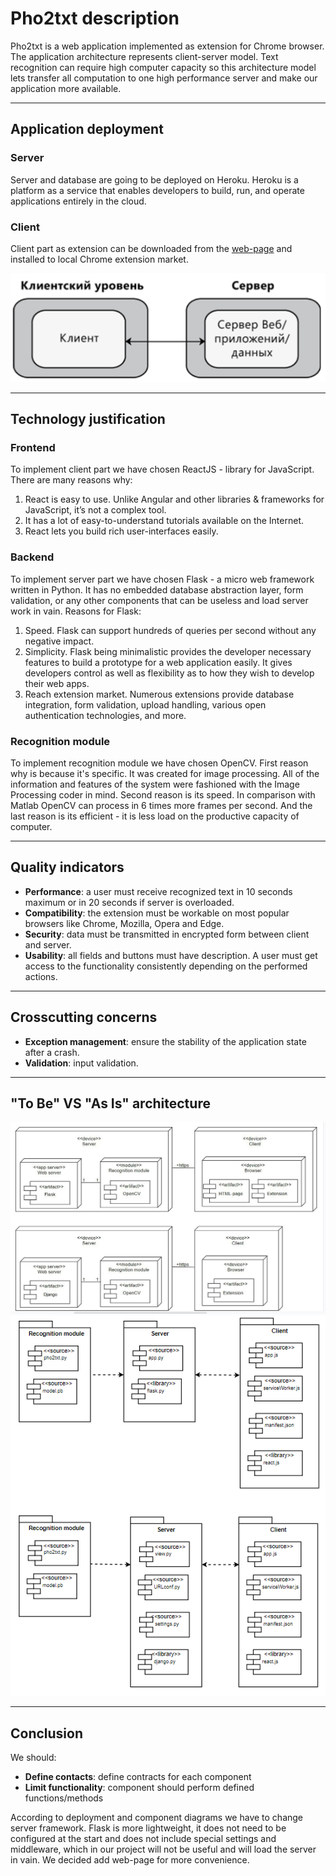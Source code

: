 # Pho2txt description
Pho2txt is a web application implemented as extension for Chrome browser. The application architecture represents client-server model. Text recognition can require high computer capacity so this architecture model lets transfer all computation to one high performance server and make our application more available.

---
## Application deployment
### Server
Server and database are going to be deployed on Heroku. Heroku is a platform as a service that enables developers to build, run, and operate applications entirely in the cloud.

### Client
Client part as extension can be downloaded from the [web-page](https://www.pho2txt.herokuapp.com/get-app) and installed to local Chrome extension market.

![](https://github.com/neuropattern/Pho2txt-documentation/blob/master/type_of_deployment.PNG)

---

## Technology justification
### Frontend
To implement client part we have chosen ReactJS - library for JavaScript. There are many reasons why:
1. React is easy to use. Unlike Angular and other libraries & frameworks for JavaScript, it’s not a complex tool.
2. It has a lot of easy-to-understand tutorials available on the Internet.
3. React lets you build rich user-interfaces easily.

### Backend
To implement server part we have chosen Flask - a micro web framework written in Python. It has no embedded database abstraction layer, form validation, or any other components that can be useless and load server work in vain. Reasons for Flask:
1. Speed. Flask can support hundreds of queries per second without any negative impact.
2. Simplicity. Flask being minimalistic provides the developer necessary features to build a prototype for a web application easily. It gives developers control as well as flexibility as to how they wish to develop their web apps.
3. Reach extension market. Numerous extensions provide database integration, form validation, upload handling, various open authentication technologies, and more.

### Recognition module
To implement recognition module we have chosen OpenCV. First reason why is because it's specific. It was created for image processing. All of the information and features of the system were fashioned with the Image Processing coder in mind. Second reason is its speed. In comparison with Matlab OpenCV can process in 6 times more frames per second. And the last reason is its efficient - it is less load on the productive capacity of computer.

---

## Quality indicators

- **Performance**: a user must receive recognized text in 10 seconds maximum or in 20 seconds if server is overloaded.
- **Compatibility**: the extension must be workable on most popular browsers like Chrome, Mozilla, Opera and Edge.
- **Security**: data must be transmitted in encrypted form between client and server.
- **Usability**: all fields and buttons must have description. A user must get access to the functionality consistently depending on the performed actions.

---

## Crosscutting concerns

- **Exception management**: ensure the stability of the application state after a crash.
- **Validation**: input validation.

---

## "To Be" VS "As Is" architecture

![](https://github.com/neuropattern/Pho2txt-documentation/blob/master/deployment_diagrams.jpg)
![](https://github.com/neuropattern/Pho2txt-documentation/blob/master/components.png)

---

## Conclusion

We should:
- **Define contacts**: define contracts for each component
- **Limit functionality**: component should perform defined functions/methods

According to deployment and component diagrams we have to change server framework. Flask is more lightweight, it does not need to be configured at the start and does not include special settings and middleware, which in our project will not be useful and will load the server in vain. We decided add web-page for more convenience.
